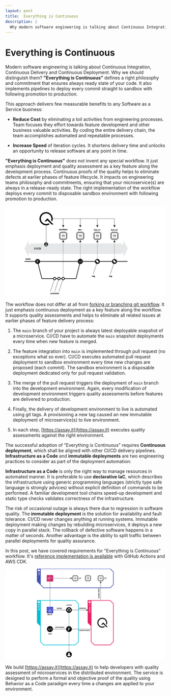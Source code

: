 ```yaml
---
layout: post
title:  Everything is Continuous
description: |
  Why modern software engineering is talking about Continuous Integration, Continuous Delivery and Continuous Deployment? Everything is Continuous!
---
```


# Everything is Continuous

Modern software engineering is talking about Continuous Integration, Continuous Delivery and Continuous Deployment. Why we should distinguish them? **"Everything is Continuous"** defines a right philosophy and commitment that ensures always ready state of your code. It also implements pipelines to deploy every commit straight to sandbox with following promotion to production.

This approach delivers few measurable benefits to any Software as a Service business:

* **Reduce Cost** by eliminating a toil activities from engineering processes. Team focuses they effort towards feature development and other business valuable activities. By coding the entire delivery chain, the team accomplishes automated and repeatable processes. 

* **Increase Speed** of iteration cycles. It shortens delivery time and unlocks an opportunity to release software at any point in time.

**"Everything is Continuous"** does not invent any special workflow. It just emphasis deployment and quality assessment as a key feature along the development process. Continuous proofs of the quality helps to eliminate defects at earlier phases of feature lifecycle. It impacts on engineering teams philosophy and commitments, ensuring that your microservice(s) are always in a release-ready state. The right implementation of the workflow deploys every commit to disposable sandbox environment with following promotion to production. 

![](/docs/workflows/01-everything-continuous-workflow.svg)

The workflow does not differ at all from [forking or branching git workflow](https://www.atlassian.com/git/tutorials/comparing-workflows#forking-workflow). It just emphasis continuous deployment as a key feature along the workflow. It supports quality assessments and helps to eliminate all related issues at earlier phases of feature delivery process:

1. The `main` branch of your project is always latest deployable snapshot of a microservice. CI/CD have to automate the `main` snapshot deployments every time when new feature is merged.

2. The feature integration into `main` is implemented through pull request (no exceptions what so ever). CI/CD executes automated pull request deployment to sandbox environment every time new changes are proposed (each commit). The sandbox environment is a disposable deployment dedicated only for pull request validation.

3. The merge of the pull request triggers the deployment of `main` branch into the development environment. Again, every modification of development environment triggers quality assessments before features are delivered to production.

4. Finally, the delivery of development environment to live is automated using git tags. A provisioning a new tag caused an new immutable deployment of microservice(s) to live environment.

5. In each step, [https://assay.it](https://assay.it) executes quality assessments against the right environment.

The successful adoption of "Everything is Continuous" requires **Continuous deployment**, which shall be aligned with other CI/CD delivery pipelines. **Infrastructure as a Code** and **immutable deployments** are two engineering practices to consider as part of the deployment automation:

**Infrastructure as a Code** is only the right way to manage resources in automated manner. It is preferable to use **declarative IaC**, which describes the infrastructure using generic programming languages (strictly type safe language is strongly advices) without explicit definition of commands to be performed. A familiar development tool chains speed-up development and static type checks validates correctness of the infrastructure.

The risk of occasional outage is always there due to regression in software quality. The **immutable deployment** is the solution for availability and fault tolerance. CI/CD never changes anything at running systems. Immutable deployment making changes by rebuilding microservices, it deploys a new copy in parallel stack. The rollback of defective software  happens in a matter of seconds. Another advantage is the ability to split traffic between parallel deployments for quality assurance.

In this post, we have covered requirements for "Everything is Continuous" workflow. It's [reference implementation is available](/docs/workflows/everything-is-continuous) with GitHub Actions and AWS CDK.

![](/docs/workflows/01-highlevel-design.svg)

We build [https://assay.it](https://assay.it) to help developers with quality assessment of microservices in the distributed environment. The service is designed to perform a formal and objective proof of the quality using Behavior as a Code paradigm every time a changes are applied to your environment. 
